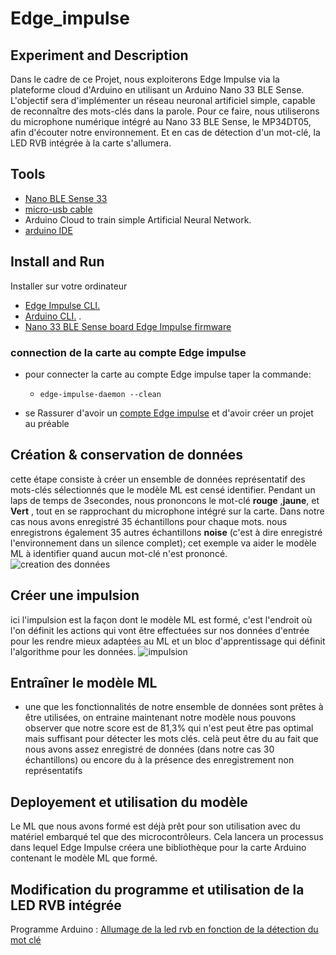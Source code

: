 # Edge_impulse
## Experiment and Description
Dans le cadre de ce Projet, nous exploiterons Edge Impulse via la plateforme cloud d'Arduino en utilisant un Arduino Nano 33 BLE Sense. L'objectif sera d'implémenter un réseau neuronal artificiel simple, capable de reconnaître des mots-clés dans la parole. Pour ce faire, nous utiliserons du microphone numérique intégré au Nano 33 BLE Sense, le MP34DT05, afin d'écouter notre environnement. Et en cas de détection d'un mot-clé, la LED RVB intégrée à la carte s'allumera.
## Tools
- [ Nano BLE Sense 33](https://store.arduino.cc/products/arduino-nano-33-ble-sense)
- [micro-usb cable](https://www.google.com/search?rlz=1C5CHFA_enUS858US858&sxsrf=ALeKk01CbJTvQbYgX6arJbsjcRVmv-3-RQ:1584929968297&q=Micro+USB+cable&spell=1&sa=X&ved=2ahUKEwjl8IOexK_oAhXDqZ4KHZ0mCmcQBSgAegQIDhAn&biw=1680&bih=832)
- Arduino Cloud to train simple Artificial Neural Network.
- [arduino IDE](https://www.arduino.cc/en/software#future-version-of-the-arduino-ide)
## Install and Run
Installer sur votre ordinateur
- [Edge Impulse CLI.](https://docs.edgeimpulse.com/docs/tools/edge-impulse-cli/cli-installation) 
- [Arduino CLI.](https://arduino.github.io/arduino-cli/0.35/) .
- [Nano 33 BLE Sense board Edge Impulse firmware](arduino-nano-33-ble-sense)
### connection de la carte au compte Edge impulse
- pour connecter la carte au compte Edge impulse taper la commande:
  *     edge-impulse-daemon --clean
-   se Rassurer d'avoir un [compte Edge impulse](https://mltools.arduino.cc/login?next=%2Fstudio%2F144605) et d'avoir créer un projet au préable
## Création & conservation de données
  cette étape consiste à créer un ensemble de données représentatif des mots-clés sélectionnés que le modèle ML est censé identifier. Pendant un laps de temps de 3secondes, nous prononcons le mot-clé **rouge** ,**jaune**, et **Vert** , tout en se rapprochant du microphone intégré sur la carte. Dans notre cas nous avons enregistré 35 échantillons pour chaque mots.
  nous enregistrons également 35 autres échantillons **noise** (c'est à dire enregistré l'environnement dans un silence complet); cet exemple va aider le modèle ML à identifier quand aucun mot-clé n'est prononcé.
   ![creation des données]()

  ## Créer une impulsion
  ici l'impulsion est la façon dont le modèle ML est formé, c'est l'endroit où l'on définit les actions qui vont être effectuées sur nos données d'entrée pour les rendre mieux adaptées au ML et un bloc d'apprentissage qui définit l'algorithme pour les données. 
  ![impulsion]()
  
  ## Entraîner le modèle ML
  * une que les fonctionnalités de notre ensemble de données sont prêtes à être utilisées, on entraine maintenant notre modèle
nous pouvons observer que notre score est de 81,3% qui n'est peut être pas optimal mais suffisant pour détecter les mots clés. celà peut être du au fait que nous avons assez enregistré de données (dans notre cas 30 échantillons) ou encore du à la présence des enregistrement non représentatifs
## Deployement et utilisation du modèle
Le ML que nous avons formé est déjà prêt pour son utilisation avec du matériel embarqué tel que des microcontrôleurs. 
Cela lancera un processus dans lequel Edge Impulse créera une bibliothèque pour la carte Arduino contenant le modèle ML que formé.

## Modification du programme et utilisation de la LED RVB intégrée
Programme Arduino : [Allumage de la led rvb en fonction de la détection du mot clé]()

